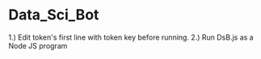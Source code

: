 # Data_Sci_Bot

1.) Edit token's first line with token key before running.
2.) Run DsB.js as a Node JS program
